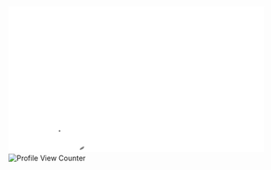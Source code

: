 ![alt text](https://github.com/BodhaanshRavipati325/BodhaanshRavipati325/blob/main/Colorful%20Simple%20Science%20Class%20Education%20Presentation.png)
![Profile View Counter](https://github.com/BodhaanshRavipati325)
